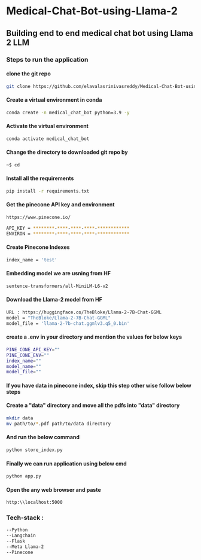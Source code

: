 # Medical-Chat-Bot-using-Llama-2
## Building end to end medical chat bot using Llama 2 LLM

### Steps to run the application

#### clone the git repo
```bash
git clone https://github.com/elavalasrinivasreddy/Medical-Chat-Bot-using-Llama-2
```
#### Create a virtual environment in conda 
```bash
conda create -n medical_chat_bot python=3.9 -y
```
#### Activate the virtual environment
```bash
conda activate medical_chat_bot
```
#### Change the directory to downloaded git repo by
```bash
~$ cd
```
#### Install all the requirements
```bash
pip install -r requirements.txt
```
#### Get the pinecone API key and environment 
```bash
https://www.pinecone.io/

API_KEY = ********-****-****-****-************
ENVIRON = ********-****-****-****-************
```
#### Create Pinecone Indexes 
```bash
index_name = 'test'
```
#### Embedding model we are usning from HF
```bash
sentence-transformers/all-MiniLM-L6-v2
```
#### Download the Llama-2 model from HF
```bash
URL : https://huggingface.co/TheBloke/Llama-2-7B-Chat-GGML
model = "TheBloke/Llama-2-7B-Chat-GGML"
model_file = 'llama-2-7b-chat.ggmlv3.q5_0.bin'
```
#### create a .env in your directory and mention the values for below keys
```bash
PINE_CONE_API_KEY=""
PINE_CONE_ENV=""
index_name=""
model_name=""
model_file=""
```
#### If you have data in pinecone index, skip this step other wise follow below steps
#### Create a "data" directory and move all the pdfs into "data" directory
```bash
mkdir data
mv path/to/*.pdf path/to/data directory
```
#### And run the below command
```bash
python store_index.py
```
#### Finally we can run application using below cmd
```bash
python app.py
```
#### Open the any web browser and paste
```bash
http:\\localhost:5000
```
### Tech-stack :
```bash
--Python
--Langchain
--Flask
--Meta Llama-2
--Pinecone
```
